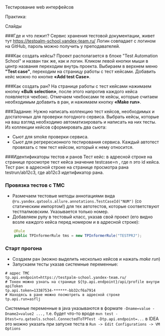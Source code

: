 Тестирование web интерфейсов

Практика:

Слайды

###Где и что лежит? 
Сервис хранения тестовой документации, живет тут https://testpalm-school.yandex-team.ru/ 
Логин совпадает с логином на GitHub, пароль можно получить у преподавателей.


###Как создать кейсы?
Проект располагается в блоке "Test Automation School" и назван так же, как и логин.
Кликом левой кнопки мыши в центр названия переходим внутрь проекта.
Выбираем в верхнем меню **"Test case"**, переходим на страницу работы с тест кейсами. Добавить кейс можно по кнопке **«Add test Case»**.

###Как создать ран?
На странице работы с тест кейсами нажимаем кнопку **«Bulk selection»**, после этого напротив каждого кейса появляется чекбокс.
Отмечаем чекбоксами те кейсы, которые считаем необходимым добавить в ран, и нажимаем кнопку **«Make run»**.

###Задание:
Нужно написать коллекцию тест кейсов, необходимых и достаточных для проверки погодного сервиса.
Выбрать кейсы, которые на ваш взгляд необходимо автоматизировать и написать на них тесты.
Из коллекции кейсов сформировать два сьюта: 
- Сьют для smoke проверки сервиса.
- Сьют для регрересионного тестирования сервиса.
Каждый автотест провязать с тем тест кейсом, который к нему относится.

###Идентификаторы тестов и ранов
Тест кейс: в адресной строке на странице просмотре тест кейса значение testcase=n , где n это id кейса.
Тест ран: в адресной строке на странице просмотра рана testrun/ab12c3, где ab12c3 идетификатор рана.

### Провязка тестов с ТМС
- Размечаем тестовые методы аннотациями вида `@ru.yandex.qatools.allure.annotations.TestCaseId("NUM")` 
  (со статическим импортом!) для тех автотестов, которые соответствуют тестпалмовским. Указывается только номер.
- Добавляем рулу в тестовый класс, указав свой проект (его видно возле каждого кейса перед номером и в адресной строке):
 
```java
    @Rule
    public TPInformerRule tms = new TPInformerRule("TESTPRJ");
```

### Старт прогона
- Создаем ран (можно выделить несколько кейсов и нажать *make run*)
- Запускаем тесты указав системные переменные:

```
# адрес ТМС
tp.api.endpoint=https://testpalm-school.yandex-team.ru/
# Токен можно узнать на странице ${tp.api.endpoint}/api/profile внутри apiToken 
tp.api.token=13387534-******-bb32cf6a7914 
# Находясь в ране можно посмотреть в адресной строке
tp.api.run=asflj
```


Системные переменные в java указываются в формате `-Dname=value -Dname2=value2 ...,` 
т.е. будет что-то вроде `mvn test -Dtest=ru.qatools.school.ConnectedToTPTest -Dtp.api.endpoint=...`
в IDEA это можно указать при запуске теста в `Run -> Edit Configurations -> VM Options`


